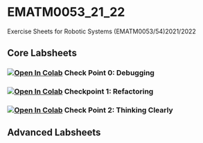 # EMATM0053_21_22

Exercise Sheets for Robotic Systems (EMATM0053/54)2021/2022

## Core Labsheets

### [![Open In Colab](https://colab.research.google.com/assets/colab-badge.svg)](https://colab.research.google.com/github/paulodowd/EMATM0053_21_22/blob/main/Labsheets/Core/C0_Debugging.ipynb) Check Point 0: Debugging


### [![Open In Colab](https://colab.research.google.com/assets/colab-badge.svg)](https://colab.research.google.com/github/paulodowd/EMATM0053_21_22/blob/main/Labsheets/Core/C1_Refactoring.ipynb) Checkpoint 1: Refactoring

### [![Open In Colab](https://colab.research.google.com/assets/colab-badge.svg)](https://colab.research.google.com/github/paulodowd/EMATM0053_21_22/blob/main/Labsheets/Core/C2_ThinkingClearly.ipynb) Check Point 2: Thinking Clearly


## Advanced Labsheets



